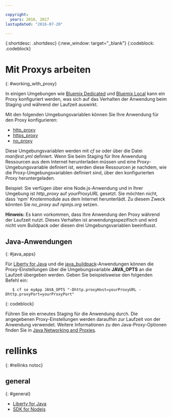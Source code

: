 ```yaml
---

copyright:
  years: 2016, 2017
lastupdated: "2016-07-20"

---
```


{:shortdesc: .shortdesc}
{:new_window: target="_blank"}
{:codeblock: .codeblock}


# Mit Proxys arbeiten
{: #working_with_proxy}



In einigen Umgebungen wie [Bluemix Dedicated](/docs/dedicated/index.html#dedicated) und
[Bluemix Local](/docs/local/index.html#local) kann ein Proxy konfiguriert werden, was sich auf das Verhalten der Anwendung beim Staging und während der Laufzeit auswirkt.

Mit den folgenden Umgebungsvariablen können Sie Ihre Anwendung für den Proxy konfigurieren:
  * [http_proxy](https://docs.cloudfoundry.org/buildpacks/proxy-usage.html)
  * [https_proxy](https://docs.cloudfoundry.org/buildpacks/proxy-usage.html)
  * [no_proxy](http://www.gnu.org/software/wget/manual/html_node/Proxies.html)

Diese Umgebungsvariablen werden mit *cf se* oder über die Datei *manifest.yml* definiert.  Wenn Sie beim Staging für Ihre Anwendung Ressourcen aus dem Internet herunterladen müssen und eine Proxy-Umgebungsvariable definiert ist, werden diese Ressourcen je nachdem, wie die Proxy-Umgebungsvariablen definiert sind, über den konfigurierten Proxy heruntergeladen.

Beispiel: Sie verfügen über eine Node.js-Anwendung und in Ihrer Umgebung ist *http_proxy* auf *yourProxyURL* gesetzt.  Sie möchten nicht, dass 'npm' Knotenmodule aus dem Internet herunterlädt. Zu diesem Zweck könnten Sie *no_proxy* auf *npmjs.org* setzen.

**Hinweis:** Es kann vorkommen, dass Ihre Anwendung den Proxy während der Laufzeit nutzt.  Dieses Verhalten ist anwendungsspezifisch und wird nicht vom Buildpack oder diesen drei Umgebungsvariablen beeinflusst.

## Java-Anwendungen
{: #java_apps}

Für [Liberty for Java](/docs/runtimes/liberty/index.html) und die [java_buildpack](/docs/runtimes/tomcat/index.html)-Anwendungen können die Proxy-Einstellungen über die Umgebungsvariable **JAVA_OPTS** an die Laufzeit übergeben werden.  Geben Sie beispielsweise den folgenden Befehl ein:
```
   $ cf se myApp JAVA_OPTS "-Dhttp.proxyHost=yourProxyURL -Dhttp.proxyPort=yourProxyPort"
```
{: codeblock}

Führen Sie ein erneutes Staging für die Anwendung durch.  Die angegebenen Proxy-Einstellungen werden daraufhin zur Laufzeit von der Anwendung verwendet. Weitere Informationen zu den Java-Proxy-Optionen finden Sie in [Java Networking and Proxies](https://docs.oracle.com/javase/8/docs/technotes/guides/net/proxies.html).

# rellinks
{: #rellinks notoc}
## general
{: #general}
* [Liberty for Java](/docs/runtimes/liberty/index.html)
* [SDK for Nodejs](/docs/runtimes/nodejs/index.html)
